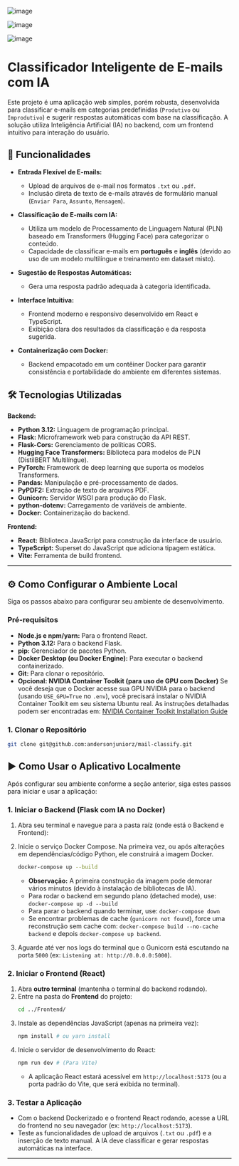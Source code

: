 ![image](https://github.com/user-attachments/assets/ba4047a8-8a73-4c4a-b5e6-8b7816afe804)

![image](https://github.com/user-attachments/assets/e996a51c-19b4-4930-9787-898ce0972fe5)

![image](https://github.com/user-attachments/assets/42fcc4b9-3b5f-43d8-b865-940b6a26de68)





# Classificador Inteligente de E-mails com IA


Este projeto é uma aplicação web simples, porém robusta, desenvolvida para classificar e-mails em categorias predefinidas (`Produtivo` ou `Improdutivo`) e sugerir respostas automáticas com base na classificação. A solução utiliza Inteligência Artificial (IA) no backend, com um frontend intuitivo para interação do usuário.

## 🚀 Funcionalidades

* **Entrada Flexível de E-mails:**
    * Upload de arquivos de e-mail nos formatos `.txt` ou `.pdf`.
    * Inclusão direta de texto de e-mails através de formulário manual (`Enviar Para`, `Assunto`, `Mensagem`).

* **Classificação de E-mails com IA:**
    * Utiliza um modelo de Processamento de Linguagem Natural (PLN) baseado em Transformers (Hugging Face) para categorizar o conteúdo.
    * Capacidade de classificar e-mails em **português** e **inglês** (devido ao uso de um modelo multilíngue e treinamento em dataset misto).
* **Sugestão de Respostas Automáticas:**
    * Gera uma resposta padrão adequada à categoria identificada.
* **Interface Intuitiva:**
    * Frontend moderno e responsivo desenvolvido em React e TypeScript.
    * Exibição clara dos resultados da classificação e da resposta sugerida.
* **Containerização com Docker:**
    * Backend empacotado em um contêiner Docker para garantir consistência e portabilidade do ambiente em diferentes sistemas.

## 🛠️ Tecnologias Utilizadas

**Backend:**
* **Python 3.12:** Linguagem de programação principal.
* **Flask:** Microframework web para construção da API REST.
* **Flask-Cors:** Gerenciamento de políticas CORS.
* **Hugging Face Transformers:** Biblioteca para modelos de PLN (DistilBERT Multilíngue).
* **PyTorch:** Framework de deep learning que suporta os modelos Transformers.
* **Pandas:** Manipulação e pré-processamento de dados.
* **PyPDF2:** Extração de texto de arquivos PDF.
* **Gunicorn:** Servidor WSGI para produção do Flask.
* **python-dotenv:** Carregamento de variáveis de ambiente.
* **Docker:** Containerização do backend.

**Frontend:**
* **React:** Biblioteca JavaScript para construção da interface de usuário.
* **TypeScript:** Superset do JavaScript que adiciona tipagem estática.
* **Vite:** Ferramenta de build frontend.

---

## ⚙️ Como Configurar o Ambiente Local

Siga os passos abaixo para configurar seu ambiente de desenvolvimento.

### Pré-requisitos

* **Node.js e npm/yarn:** Para o frontend React.
* **Python 3.12:** Para o backend Flask.
* **pip:** Gerenciador de pacotes Python.
* **Docker Desktop (ou Docker Engine):** Para executar o backend containerizado.
* **Git:** Para clonar o repositório.
* **Opcional: NVIDIA Container Toolkit (para uso de GPU com Docker)**
    Se você deseja que o Docker acesse sua GPU NVIDIA para o backend (usando `USE_GPU=True` no `.env`), você precisará instalar o NVIDIA Container Toolkit em seu sistema Ubuntu real. As instruções detalhadas podem ser encontradas em: [NVIDIA Container Toolkit Installation Guide](https://docs.nvidia.com/datacenter/cloud-native/container-toolkit/latest/install-guide.html)

### 1. Clonar o Repositório

```bash
git clone git@github.com:andersonjuniorz/mail-classify.git
```

## ▶️ Como Usar o Aplicativo Localmente

Após configurar seu ambiente conforme a seção anterior, siga estes passos para iniciar e usar a aplicação:

### 1. Iniciar o Backend (Flask com IA no Docker)

1.  Abra seu terminal e navegue para a pasta raíz (onde está o Backend e Frontend):

2.  Inicie o serviço Docker Compose. Na primeira vez, ou após alterações em dependências/código Python, ele construirá a imagem Docker.
    ```bash
    docker-compose up --build 
    ```
    * **Observação:** A primeira construção da imagem pode demorar vários minutos (devido à instalação de bibliotecas de IA).
    * Para rodar o backend em segundo plano (detached mode), use: `docker-compose up -d --build`
    * Para parar o backend quando terminar, use: `docker-compose down`
    * Se encontrar problemas de cache (`gunicorn not found`), force uma reconstrução sem cache com: `docker-compose build --no-cache backend` e depois `docker-compose up backend`.

3.  Aguarde até ver nos logs do terminal que o Gunicorn está escutando na porta `5000` (ex: `Listening at: http://0.0.0.0:5000`).

### 2. Iniciar o Frontend (React)

1.  Abra **outro terminal** (mantenha o terminal do backend rodando).
2.  Entre na pasta do **Frontend** do projeto:
    ```bash
    cd ../Frontend/                
    ```
3.  Instale as dependências JavaScript (apenas na primeira vez):
    ```bash
    npm install # ou yarn install
    ```
4.  Inicie o servidor de desenvolvimento do React:
    ```bash
    npm run dev # (Para Vite)
    ```
    * A aplicação React estará acessível em `http://localhost:5173` (ou a porta padrão do Vite, que será exibida no terminal).

### 3. Testar a Aplicação

* Com o backend Dockerizado e o frontend React rodando, acesse a URL do frontend no seu navegador (ex: `http://localhost:5173`).
* Teste as funcionalidades de upload de arquivos (`.txt` ou `.pdf`) e a inserção de texto manual. A IA deve classificar e gerar respostas automáticas na interface.

---
